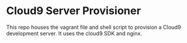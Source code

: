 # Cloud9 Server Provisioner 

This repo houses the vagrant file and shell script to provision a Cloud9 development server. It uses the cloud9 SDK and nginx. 
